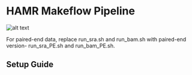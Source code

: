 # HAMR Makeflow Pipeline

![alt text](https://github.com/ritututeja/hamr_pipeline/blob/main/imgs/hamr-pipeline.jpg)

For paired-end data, replace run_sra.sh and run_bam.sh with paired-end version- run_sra_PE.sh and run_bam_PE.sh.

## Setup Guide
